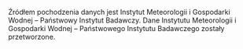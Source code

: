 Źródłem pochodzenia danych jest Instytut Meteorologii i Gospodarki Wodnej – Państwowy Instytut Badawczy.
Dane Instytutu Meteorologii i Gospodarki Wodnej – Państwowego Instytutu Badawczego zostały przetworzone.
